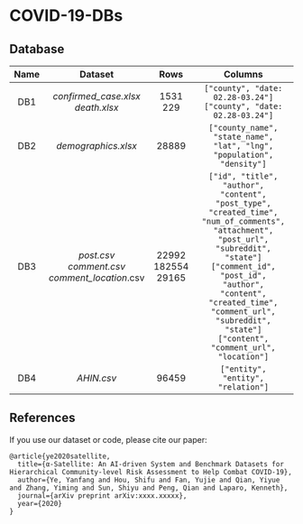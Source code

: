 # COVID-19-DBs

## Database

|Name |                     Dataset                     |           Rows           |    Columns   |
|:---:|:-----------------------------------------------:|:------------------------:|:------------:|
| DB1 |       *confirmed_case.xlsx*<br>*death.xlsx*         |        1531<br>229       | `["county", "date: 02.28-03.24"]`<br>`["county", "date: 02.28-03.24"]` |
| DB2 |                *demographics.xlsx*                |           28889          | `["county_name", "state_name", "lat", "lng", "population", "density"]`  |
| DB3 | *post.csv*<br>*comment.csv*<br>*comment_location*.csv | 22992<br>182554<br>29165 | `["id", "title", "author", "content", "post_type", "created_time", "num_of_comments", "attachment", "post_url", "subreddit", "state"]`<br>`["comment_id", "post_id", "author", "content", "created_time", "comment_url", "subreddit", "state"]` <br>`["content", "comment_url", "location"]` |
| DB4 |                     *AHIN.csv*                    |           96459          | `["entity", "entity", "relation"]`  |


## References

If you use our dataset or code, please cite our paper:

```
@article{ye2020satellite,
  title={α-Satellite: An AI-driven System and Benchmark Datasets for Hierarchical Community-level Risk Assessment to Help Combat COVID-19},
  author={Ye, Yanfang and Hou, Shifu and Fan, Yujie and Qian, Yiyue and Zhang, Yiming and Sun, Shiyu and Peng, Qian and Laparo, Kenneth},
  journal={arXiv preprint arXiv:xxxx.xxxxx},
  year={2020}
}
```

